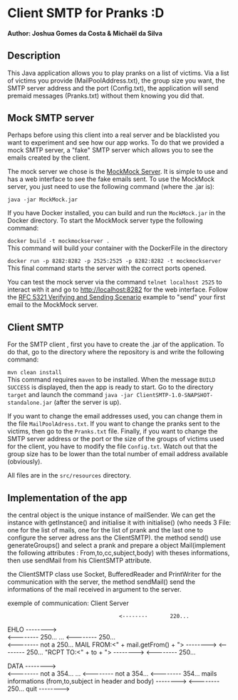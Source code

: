 # Client SMTP for Pranks :D
#### Author: Joshua Gomes da Costa & Michaël da Silva

## Description
This Java application allows you to play pranks on a list of victims. Via a list of victims you provide (MailPoolAddress.txt), the group size you want, the SMTP server address and the port (Config.txt), the application will send premaid messages (Pranks.txt) without them knowing you did that.

## Mock SMTP server
Perhaps before using this client into a real server and be blacklisted you want to experiment and see how our app works. To do that we provided a mock SMTP server, a "fake" SMTP server which allows you to see the emails created by the client.  

The mock server we chose is the [MockMock Server](https://github.com/tweakers/MockMock). It is simple to use and has a web interface to see the fake emails sent. To use the MockMock server, you just need to use the following command (where the .jar is): 
 
`java -jar MockMock.jar`  

If you have Docker installed, you can build and run the `MockMock.jar` in the Docker directory. To start the MockMock server type the following command:  

`docker build -t mockmockserver .`  
This command will build your container with the DockerFile in the directory

`docker run -p 8282:8282 -p 2525:2525 -p 8282:8282 -t mockmockserver`  
This final command starts the server with the correct ports opened.

You can test the mock server via the command `telnet localhost 2525` to interact with it and go to [http://localhost:8282]() for the web interface. Follow the [RFC  5321 Verifying and Sending Scenario](https://tools.ietf.org/html/rfc5321#appendix-D) example to "send" your first email to the MockMock server.

## Client SMTP 
For the SMTP client , first you have to create the .jar of the application. To do that, go to the directory where the repository is and write the following command:

`mvn clean install`  
This command requires `maven` to be installed. When the message `BUILD SUCCESS` 
is displayed, then the app is ready to start. Go to the directory `target` and launch  the command `java -jar ClientSMTP-1.0-SNAPSHOT-standalone.jar` (after the server is up).

If you want to change the email addresses used, you can change them in the file `MailPoolAdress.txt`. If you want to change the pranks sent to the victims, then go to the `Pranks.txt` file. Finally, if you want to change the SMTP server address or the port or the size of the groups of victims used for the client, you have to modify the file `Config.txt`. Watch out that the group size has to be lower than the total number of email address available (obviously).

All files are in the `src/resources` directory.

## Implementation of the app
the central object is the unique instance of mailSender. We can get the instance with getInstance() and initialise it with initialise() (who needs 3 File: one for the list of mails, one for the list of prank and the last one to configure the server adress ans the ClientSMTP). the method send() use generateGroups() and select a prank and prepare a object Mail(implement the following attributes : From,to,cc,subject,body) with theses informations, then use sendMail from his ClientSMTP attribute.

the ClientSMTP class use Socket, BufferedReader and PrintWriter for the communication with the server, the method sendMail() send the informations of the mail received in argument to the server.
<div>
exemple of communication:
Client                                                 Server

                                       <--------       220...
EHLO                                   -------->      
                                       <--------       250...
                                          ...
                                       <--------       250...    
                                       <--------       not a 250...
MAIL FROM:<" + mail.getFrom() + ">     -------->
                                       <--------       250...
"RCPT TO:<" + to + ">                  -------->
                                       <--------       250...
                                       
DATA                                   -------->  
                                       <--------       not a 354...
                                          ...
                                       <--------       not a 354...
                                       <--------       354...
mails informations
(from,to,subject in header and body)   -------->
                                       <--------       250...
 quit                                  -------->  
 </div>
 

